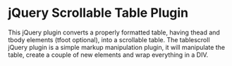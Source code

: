 jQuery Scrollable Table Plugin
==============================

This jQuery plugin converts a properly formatted table, having thead and tbody elements (tfoot optional), into a scrollable table. The tablescroll jQuery plugin is a simple markup manipulation plugin, it will manipulate the table, create a couple of new elements and wrap everything in a DIV.